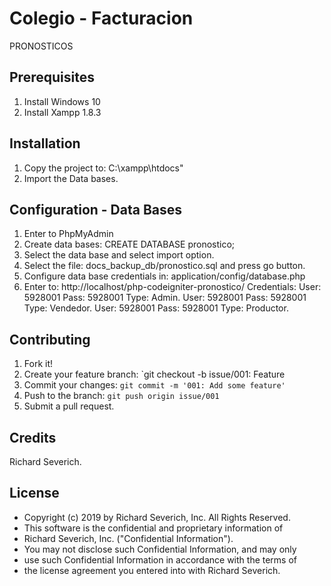 # Colegio - Facturacion
PRONOSTICOS


## Prerequisites

1. Install Windows 10    
2. Install Xampp 1.8.3

## Installation

1. Copy the project to: C:\xampp\htdocs"
2. Import the Data bases.

## Configuration - Data Bases
1. Enter to PhpMyAdmin
2. Create data bases: CREATE DATABASE pronostico;
3. Select the data base and select import option.
4. Select the file: docs_backup_db/pronostico.sql and press go button.
5. Configure data base credentials in: application/config/database.php
6. Enter to: http://localhost/php-codeigniter-pronostico/
Credentials:
    User: 5928001 Pass: 5928001  Type: Admin.
    User: 5928001 Pass: 5928001  Type: Vendedor.
    User: 5928001 Pass: 5928001  Type: Productor.

## Contributing

1. Fork it!
2. Create your feature branch: `git checkout -b issue/001: Feature
3. Commit your changes: `git commit -m '001: Add some feature'`
4. Push to the branch: `git push origin issue/001`
5. Submit a pull request.

## Credits

Richard Severich.

## License
* Copyright (c) 2019 by Richard Severich, Inc.  All Rights Reserved.
* This software is the confidential and proprietary information of
* Richard Severich, Inc. ("Confidential Information").
* You may not disclose such Confidential Information, and may only
* use such Confidential Information in accordance with the terms of
* the license agreement you entered into with Richard Severich.
